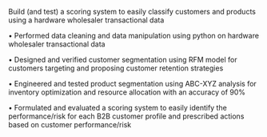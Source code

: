 Build (and test) a scoring system to easily classify customers and products using a hardware wholesaler transactional data

•	Performed data cleaning and data manipulation using python on hardware wholesaler transactional data

•	Designed and verified customer segmentation using RFM model for customers targeting and proposing customer retention strategies

•	Engineered and tested product segmentation using ABC-XYZ analysis for inventory optimization and resource allocation with an accuracy of 90%

•	Formulated and evaluated a scoring system to easily identify the performance/risk for each B2B customer profile and prescribed actions based on customer performance/risk
